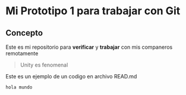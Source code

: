 # Mi Prototipo 1 para trabajar con Git
## Concepto
Este es mi repositorio para **verificar** y **trabajar** con mis companeros remotamente

> Unity es fenomenal

Este es un ejemplo de un codigo en archivo READ.md
```
hola mundo
```